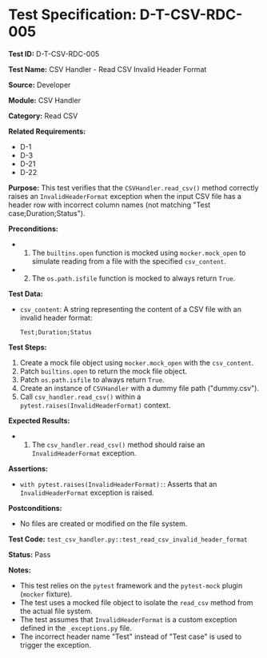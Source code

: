 # Test Specification: D-T-CSV-RDC-005

**Test ID:** D-T-CSV-RDC-005

**Test Name:** CSV Handler - Read CSV Invalid Header Format

**Source:** Developer

**Module:** CSV Handler

**Category:** Read CSV

**Related Requirements:**

*   D-1
*   D-3
*   D-21
*   D-22

**Purpose:**
This test verifies that the `CSVHandler.read_csv()` method correctly raises an `InvalidHeaderFormat` exception when the input CSV file has a header row with incorrect column names (not matching "Test case;Duration;Status").

**Preconditions:**

*   1) The `builtins.open` function is mocked using `mocker.mock_open` to simulate reading from a file with the specified `csv_content`.
*   2) The `os.path.isfile` function is mocked to always return `True`.

**Test Data:**

*   `csv_content`: A string representing the content of a CSV file with an invalid header format:
    ```csv
    Test;Duration;Status
    ```

**Test Steps:**

1.  Create a mock file object using `mocker.mock_open` with the `csv_content`.
2.  Patch `builtins.open` to return the mock file object.
3.  Patch `os.path.isfile` to always return `True`.
4.  Create an instance of `CSVHandler` with a dummy file path ("dummy.csv").
5.  Call `csv_handler.read_csv()` within a `pytest.raises(InvalidHeaderFormat)` context.

**Expected Results:**

*   1) The `csv_handler.read_csv()` method should raise an `InvalidHeaderFormat` exception.

**Assertions:**

*   `with pytest.raises(InvalidHeaderFormat):`: Asserts that an `InvalidHeaderFormat` exception is raised.

**Postconditions:**

*   No files are created or modified on the file system.

**Test Code:** `test_csv_handler.py::test_read_csv_invalid_header_format`

**Status:** Pass

**Notes:**

*   This test relies on the `pytest` framework and the `pytest-mock` plugin (`mocker` fixture).
*   The test uses a mocked file object to isolate the `read_csv` method from the actual file system.
*   The test assumes that `InvalidHeaderFormat` is a custom exception defined in the `_exceptions.py` file.
*   The incorrect header name "Test" instead of "Test case" is used to trigger the exception.
